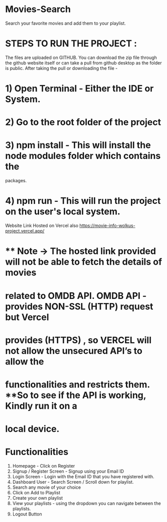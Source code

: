 # Movies-Search
Search your favorite movies and add them to your playlist.

# STEPS TO RUN THE PROJECT :
The files are uploaded on GITHUB. You can download the zip file through the
github website itself or can take a pull from github desktop as the folder is public.
After taking the pull or downloading the file -
# 1) Open Terminal - Either the IDE or System.
# 2) Go to the root folder of the project
# 3) npm install - This will install the node modules folder which contains the
packages.
# 4) npm run - This will run the project on the user's local system.

Website Link Hosted on Vercel also
https://movie-info-wolkus-project.vercel.app/

# ** Note → The hosted link provided will not be able to fetch the details of movies
# related to OMDB API. OMDB API - provides NON-SSL (HTTP) request but Vercel
# provides (HTTPS) , so VERCEL will not allow the unsecured API’s to allow the
# functionalities and restricts them. **So to see if the API is working, Kindly run it on a
# local device.

# Functionalities
1) Homepage - Click on Register
2) Signup / Register Screen - Signup using your Email ID
3) Login Screen - Login with the Email ID that you have registered with.
4) Dashboard User - Search Screen / Scroll down for playlist.
5) Search any movie of your choice
6) Click on Add to Playlist
7) Create your own playlist
8) View your playlists - using the dropdown you can navigate between the
playlists.
9) Logout Button
